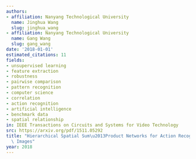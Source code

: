 ```yaml
---
authors:
- affiliation: Nanyang Technological University
  name: Jinghua Wang
  slug: jinghua_wang
- affiliation: Nanyang Technological University
  name: Gang Wang
  slug: gang_wang
date: '2018-01-01'
estimated_citations: 11
fields:
- unsupervised learning
- feature extraction
- robustness
- pairwise comparison
- pattern recognition
- computer science
- correlation
- action recognition
- artificial intelligence
- benchmark data
- spatial relationship
in: IEEE Transactions on Circuits and Systems for Video Technology
src: https://arxiv.org/pdf/1511.05292
title: "Hierarchical Spatial Sum\u2013Product Networks for Action Recognition in Still\
  \ Images"
year: 2018
---
```

